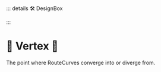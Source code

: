 ::: details 🛠 DesignBox



:::

# 🔺 <route>Vertex </route> 🔺

The point where RouteCurves converge into or diverge from.